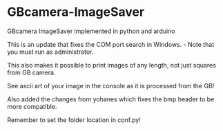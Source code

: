 # GBcamera-ImageSaver
GBcamera ImageSaver implemented in python and arduino

This is an update that fixes the COM port search in Windows. - Note that you must run as administrator.

This also makes it possible to print images of any length, not just squares from GB camera.

See ascii art of your image in the console as it is processed from the GB!

Also added the changes from yohanes which fixes the bmp header to be more compatible.


Remember to set the folder location in conf.py!
